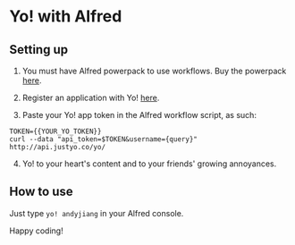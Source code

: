 Yo! with Alfred
=========

## Setting up

1. You must have Alfred powerpack to use workflows. Buy the powerpack [here](https://buy.alfredapp.com/).

2. Register an application with Yo! [here](http://dev.justyo.co/).

3. Paste your Yo! app token in the Alfred workflow script, as such:

```
TOKEN={{YOUR_YO_TOKEN}}
curl --data "api_token=$TOKEN&username={query}" http://api.justyo.co/yo/
```

4. Yo! to your heart's content and to your friends' growing annoyances.

## How to use

Just type `yo! andyjiang` in your Alfred console.

Happy coding!